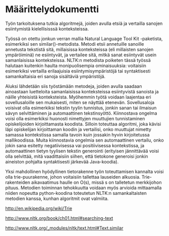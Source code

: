 # Määrittelydokumentti

Työn tarkoituksena tutkia algoritmejä, joiden avulla etsiä ja vertailla sanojen esiintymistä kielellisisssä konteksteissa.

Työssä on otettu jonkun verran mallia Natural Language Tool Kit -paketista, esimerkiksi sen similar()-metodista. Metodi etsii annetuille sanoille annetusta tekstistä sitä, millaisissa konteksteissa (eli millaisten sanojen ympäröiminä) ne esiintyvät, ja vertailee sitä, mitkä sanat esiintyvät usein samanlaisissa konteksteissa. NLTK:n metodista poiketen tässä työssä halutaan kuitenkin haulta monipuolisempia  ominaisuuksia: voitaisiin esimerkiksi vertailla erilaajuisia esiintymisympäristöjä tai syntaktisesti samankaltaisia eri sanoja sisältäviä ympäristöjä.

Aluksi lähdetään siis työstämään metodeja, joiden avulla saadaan ainoastaan luetteloita samanlaisissa konteksteissa esiintyvistä sanoista ja näille yhteisistä konteksteista. Myöhemmin työtä voidaan laajentaa eri sovellusaloille sen mukaisesti, miten se näyttää etenevän. Sovellusaloja voisivat olla esimerkiksi tekstin tyylin tunnistus, jonkin sanan tai ilmaisun sävyn selvittäminen ja automaattinen tekstinsyöttö. Kiinnostava ongelma voisi olla esimerkiksi huonosti nimettyjen muuttujien tunnistaminen opiskelijoiden kirjoittamasta koodista. Silloin toteuttaa algoritmi, joka kävisi läpi opiskelijan kirjoittaman koodin ja vertailisi, onko muuttujat nimetty samassa kontekstissa samalla tavoin kuin jossakin hyvin kirjoitetussa mallikoodissa. Muita kiinnostavia ongelmia sen automaattinen vertailu, onko jokin sana esitetty negatiivisessa vai positiivisessa kontekstissa, ja automaattinen tietyn tyylisen tekstin generointi (erityisen jännittävää voisi olla selvittää, mitä vaadittaisiin siihen, että tietokone generoisi jonkin aineiston pohjalta syntaktisesti järkevää Java-koodia).

Yksi mahdollinen hyödyllinen tietorakenne työn toteuttamisen kannalta voisi olla trie-puurakenne, johon voitaisiin tallettaa lauseiden alkuosia. Trie-rakenteiden aikavaatimus haulle on O(s), missä s on talletetun merkkijohon pituus. Metodien toiminnan tehokkuutta voidaan myös arvioida mittaamalla niiden nopeutta python-koodina toteutetun NLTK:n samankaltaisten metodien kanssa, kunhan algoritmit ovat valmiita. 

http://en.wikipedia.org/wiki/Trie

http://www.nltk.org/book/ch01.html#searching-text

http://www.nltk.org/_modules/nltk/text.html#Text.similar
